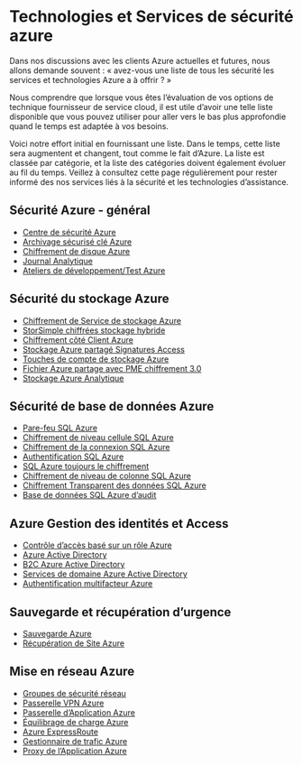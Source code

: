 <properties
   pageTitle="Services de sécurité Azure et de technologies d’assistance | Microsoft Azure"
   description="L’article fournit une liste curated de services de sécurité Azure et de technologies d’assistance."
   services="security"
   documentationCenter="na"
   authors="TomShinder"
   manager="StevenPo"
   editor="TomSh"/>

<tags
   ms.service="security"
   ms.devlang="na"
   ms.topic="article"
   ms.tgt_pltfrm="na"
   ms.workload="na"
   ms.date="08/09/2016"
   ms.author="yurid"/>

# <a name="azure-security-services-and-technologies"></a>Technologies et Services de sécurité azure

Dans nos discussions avec les clients Azure actuelles et futures, nous allons demande souvent : « avez-vous une liste de tous les sécurité les services et technologies Azure a à offrir ? »
 
Nous comprendre que lorsque vous êtes l’évaluation de vos options de technique fournisseur de service cloud, il est utile d’avoir une telle liste disponible que vous pouvez utiliser pour aller vers le bas plus approfondie quand le temps est adaptée à vos besoins.

Voici notre effort initial en fournissant une liste. Dans le temps, cette liste sera augmentent et changent, tout comme le fait d’Azure. La liste est classée par catégorie, et la liste des catégories doivent également évoluer au fil du temps. Veillez à consultez cette page régulièrement pour rester informé des nos services liés à la sécurité et les technologies d’assistance. 

## <a name="azure-security---general"></a>Sécurité Azure - général
- [Centre de sécurité Azure](https://azure.microsoft.com/documentation/services/security-center/)
- [Archivage sécurisé clé Azure](https://azure.microsoft.com/documentation/services/key-vault/)
- [Chiffrement de disque Azure](azure-security-disk-encryption.md)
- [Journal Analytique](../log-analytics/log-analytics-overview.md)
- [Ateliers de développement/Test Azure](https://azure.microsoft.com/documentation/services/devtest-lab/)

## <a name="azure-storage-security"></a>Sécurité du stockage Azure
- [Chiffrement de Service de stockage Azure](../storage/storage-service-encryption.md)
- [StorSimple chiffrées stockage hybride](https://azure.microsoft.com/documentation/services/storsimple/)
- [Chiffrement côté Client Azure](../storage/storage-client-side-encryption.md)
- [Stockage Azure partagé Signatures Access](../storage/storage-dotnet-shared-access-signature-part-1.md)
- [Touches de compte de stockage Azure](../storage/storage-create-storage-account.md)
- [Fichier Azure partage avec PME chiffrement 3.0](../storage/storage-dotnet-how-to-use-files.md)
- [Stockage Azure Analytique](https://msdn.microsoft.com/library/hh343270.aspx)

## <a name="azure-database-security"></a>Sécurité de base de données Azure
- [Pare-feu SQL Azure](../sql-database/sql-database-firewall-configure.md)
- [Chiffrement de niveau cellule SQL Azure](https://blogs.msdn.microsoft.com/sqlsecurity/2015/05/12/recommendations-for-using-cell-level-encryption-in-azure-sql-database/)
- [Chiffrement de la connexion SQL Azure](../sql-database/sql-database-security-guidelines.md)
- [Authentification SQL Azure](../sql-database/sql-database-security-guidelines.md)
- [SQL Azure toujours le chiffrement](https://msdn.microsoft.com/library/mt163865.aspx)
- [Chiffrement de niveau de colonne SQL Azure](https://msdn.microsoft.com/library/ms179331.aspx)
- [Chiffrement Transparent des données SQL Azure](https://msdn.microsoft.com/library/dn948096.aspx)
- [Base de données SQL Azure d’audit](../sql-database/sql-database-auditing-get-started.md)

## <a name="azure-identity-and-access-management"></a>Azure Gestion des identités et Access
- [Contrôle d’accès basé sur un rôle Azure](../active-directory/role-based-access-control-configure.md)
- [Azure Active Directory](../active-directory/active-directory-whatis.md)
- [B2C Azure Active Directory](../active-directory-b2c/active-directory-b2c-get-started.md)
- [Services de domaine Azure Active Directory](https://azure.microsoft.com/documentation/services/active-directory-ds/)
- [Authentification multifacteur Azure](../multi-factor-authentication/multi-factor-authentication.md)

## <a name="backup-and-disaster-recovery"></a>Sauvegarde et récupération d’urgence
- [Sauvegarde Azure](https://azure.microsoft.com/documentation/services/backup/)
- [Récupération de Site Azure](https://azure.microsoft.com/documentation/services/site-recovery/)

## <a name="azure-networking"></a>Mise en réseau Azure
- [Groupes de sécurité réseau](../virtual-network/virtual-networks-nsg.md)
- [Passerelle VPN Azure](../vpn-gateway/vpn-gateway-about-vpngateways.md)
- [Passerelle d’Application Azure](../application-gateway/application-gateway-introduction.md)
- [Équilibrage de charge Azure](../load-balancer/load-balancer-overview.md)
- [Azure ExpressRoute](../expressroute/expressroute-introduction.md)
- [Gestionnaire de trafic Azure](../traffic-manager/traffic-manager-overview.md)
- [Proxy de l’Application Azure](../active-directory/active-directory-application-proxy-enable.md)

